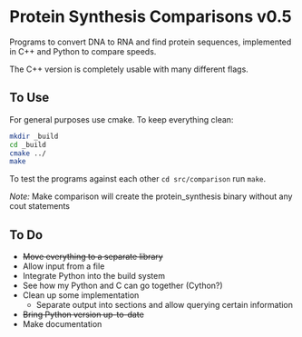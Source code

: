 # Protein Synthesis Comparisons v0.5
Programs to convert DNA to RNA and find protein sequences,
implemented in C++ and Python to compare speeds. 

The C++ version is completely usable with many different
flags. 

## To Use
For general purposes use cmake. To keep everything clean:

```bash
mkdir _build
cd _build
cmake ../
make
```

To test the programs against each other 
`cd src/comparison` run `make`.

*Note:* Make comparison will create the protein_synthesis 
binary without any cout statements

## To Do
- ~~Move everything to a separate library~~
- Allow input from a file
- Integrate Python into the build system
- See how my Python and C can go together (Cython?)
- Clean up some implementation
  * Separate output into sections and allow querying certain information
- ~~Bring Python version up-to-date~~
- Make documentation



